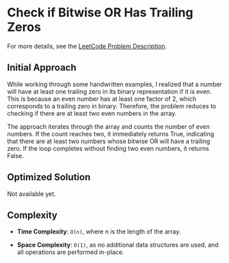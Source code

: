 # Check if Bitwise OR Has Trailing Zeros

For more details, see the [LeetCode Problem Description](https://leetcode.com/problems/check-if-bitwise-or-has-trailing-zeros/description/).

## Initial Approach

While working through some handwritten examples, I realized that a number will have at least one trailing zero in its binary representation if it is even. This is because an even number has at least one factor of 2, which corresponds to a trailing zero in binary. Therefore, the problem reduces to checking if there are at least two even numbers in the array.

The approach iterates through the array and counts the number of even numbers. If the count reaches two, it immediately returns True, indicating that there are at least two numbers whose bitwise OR will have a trailing zero. If the loop completes without finding two even numbers, it returns False.

## Optimized Solution

Not available yet.

## Complexity

- **Time Complexity**: `O(n)`, where n is the length of the array.

- **Space Complexity**: `O(1)`, as no additional data structures are used, and all operations are performed in-place.
